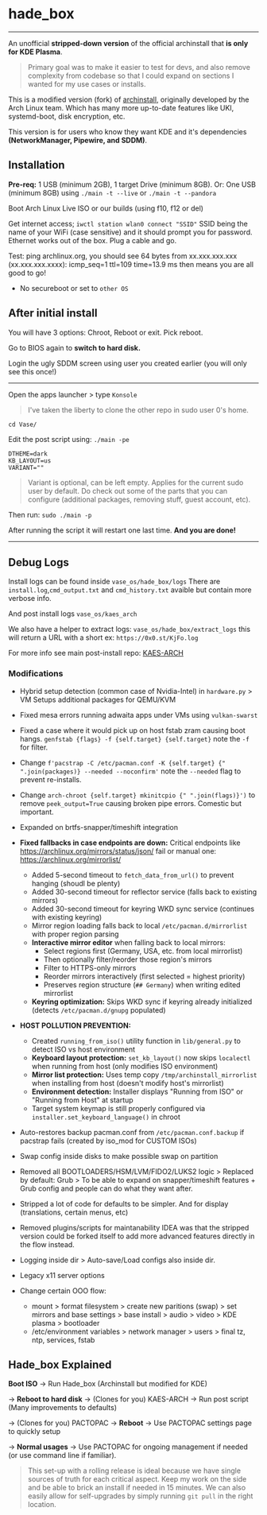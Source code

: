 # hade_box

----

An unofficial **stripped-down version** of the official archinstall that **is only for KDE Plasma**.
> Primary goal was to make it easier to test for devs, and also remove complexity from codebase so that I could expand on sections I wanted for my use cases or installs.

This is a modified version (fork) of [archinstall](https://github.com/archlinux/archinstall), originally developed by the Arch Linux team. Which has many more up-to-date features like UKI, systemd-boot, disk encryption, etc.

This version is for users who know they want KDE and it's dependencies **(NetworkManager, Pipewire, and SDDM)**.

## Installation

**Pre-req:** 1 USB (minimum 2GB), 1 target Drive (minimum 8GB). 
Or: One USB (minimum 8GB) using `./main -t --live` or `./main -t --pandora`

Boot Arch Linux Live ISO or our builds (using f10, f12 or del)

Get internet access; `iwctl station wlan0 connect "SSID"` SSID being the name of your WiFi (case sensitive) and it should prompt you for password.
Ethernet works out of the box. Plug a cable and go.

Test: ping archlinux.org, you should see 64 bytes from xx.xxx.xxx.xxx (xx.xxx.xxx.xxxx): icmp_seq=1 ttl=109 time=13.9 ms then means you are all good to go!

- No secureboot or set to `other OS`

## After initial install

You will have 3 options: Chroot, Reboot or exit. Pick reboot.

Go to BIOS again to **switch to hard disk.**

Login the ugly SDDM screen using user you created earlier (you will only see this once!)

---
Open the apps launcher > type `Konsole`
> I've taken the liberty to clone the other repo in sudo user 0's home.

```
cd Vase/
```

Edit the post script using: `./main -pe`

```
DTHEME=dark
KB_LAYOUT=us
VARIANT=""
```
> Variant is optional, can be left empty. Applies for the current sudo user by default. Do check out some of the parts that you can configure (additional packages, removing stuff, guest account, etc).

Then run: `sudo ./main -p`

After running the script it will restart one last time. **And you are done!**

---

## Debug Logs

Install logs can be found inside `vase_os/hade_box/logs` 
There are `install.log`,`cmd_output.txt` and `cmd_history.txt` avaible but contain more verbose info.

And post install logs `vase_os/kaes_arch`

We also have a helper to extract logs: `vase_os/hade_box/extract_logs` this will return a URL with a short ex: `https://0x0.st/KjFo.log`

For more info see main post-install repo: [KAES-ARCH](https://github.com/h8d13/KAES-ARCH)

### Modifications

- Hybrid setup detection (common case of Nvidia-Intel) in `hardware.py` > VM Setups additional packages for QEMU/KVM
- Fixed mesa errors running adwaita apps under VMs using `vulkan-swarst`
- Fixed a case where it would pick up on host fstab zram causing boot hangs. `genfstab {flags} -f {self.target} {self.target}` note the `-f` for filter.
- Change `f'pacstrap -C /etc/pacman.conf -K {self.target} {" ".join(packages)} --needed --noconfirm'` note the `--needed` flag to prevent re-installs.
- Change `arch-chroot {self.target} mkinitcpio {" ".join(flags)}')` to remove `peek_output=True` causing broken pipe errors. Comestic but important.
- Expanded on brtfs-snapper/timeshift integration

- **Fixed fallbacks in case endpoints are down:** Critical endpoints like https://archlinux.org/mirrors/status/json/ fail or manual one: https://archlinux.org/mirrorlist/

  - Added 5-second timeout to `fetch_data_from_url()` to prevent hanging (shoudl be plenty)
  - Added 30-second timeout for reflector service (falls back to existing mirrors)
  - Added 30-second timeout for keyring WKD sync service (continues with existing keyring)
  - Mirror region loading falls back to local `/etc/pacman.d/mirrorlist` with proper region parsing
  - **Interactive mirror editor** when falling back to local mirrors:
    - Select regions first (Germany, USA, etc. from local mirrorlist)
    - Then optionally filter/reorder those region's mirrors
    - Filter to HTTPS-only mirrors
    - Reorder mirrors interactively (first selected = highest priority)
    - Preserves region structure (`## Germany`) when writing edited mirrorlist
  - **Keyring optimization:** Skips WKD sync if keyring already initialized (detects `/etc/pacman.d/gnupg` populated)

- **HOST POLLUTION PREVENTION:**
  - Created `running_from_iso()` utility function in `lib/general.py` to detect ISO vs host environment
  - **Keyboard layout protection:** `set_kb_layout()` now skips `localectl` when running from host (only modifies ISO environment)
  - **Mirror list protection:** Uses temp copy `/tmp/archinstall_mirrorlist` when installing from host (doesn't modify host's mirrorlist)
  - **Environment detection:** Installer displays "Running from ISO" or "Running from Host" at startup
  - Target system keymap is still properly configured via `installer.set_keyboard_language()` in chroot

- Auto-restores backup pacman.conf from `/etc/pacman.conf.backup` if pacstrap fails (created by iso_mod for CUSTOM ISOs)
- Swap config inside disks to make possible swap on partition
- Removed all BOOTLOADERS/HSM/LVM/FIDO2/LUKS2 logic >  Replaced by default: Grub > To be able to expand on snapper/timeshift features + Grub config and people can do what they want after.
- Stripped a lot of code for defaults to be simpler. And for display (translations, certain menus, etc)
- Removed plugins/scripts for maintanability IDEA was that the stripped version could be forked itself to add more advanced features directly in the flow instead.
- Logging inside dir > Auto-save/Load configs also inside dir.
- Legacy x11 server options
- Change certain OOO flow:
    - mount > format filesystem > create new paritions (swap) > set mirrors and base settings > base install > audio > video > KDE plasma > bootloader
    - /etc/environment variables > network manager > users > final tz, ntp, services, fstab


## Hade_box Explained

**Boot ISO** → Run Hade_box (Archinstall but modified for KDE)

→ **Reboot to hard disk** → (Clones for you) KAES-ARCH → Run post script (Many improvements to defaults)

→ (Clones for you) PACTOPAC →  **Reboot** → Use PACTOPAC settings page to quickly setup

→ **Normal usages** → Use PACTOPAC for ongoing management if needed (or use command line if familiar).

> This set-up with a rolling release is ideal because we have single sources of truth for each critical aspect. Keep my work on the side and be able to brick an install if needed in 15 minutes. We can also easily allow for self-upgrades by simply running `git pull` in the right location.